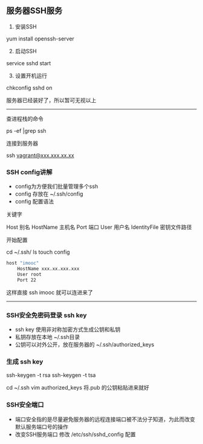 ## 服务器SSH服务

1. 安装SSH

yum install openssh-server

2. 启动SSH

service sshd start

3. 设置开机运行

chkconfig sshd on

服务器已经装好了，所以暂可无视以上

---

查进程栈的命令

ps -ef |grep ssh

连接到服务器

ssh vagrant@xxx.xxx.xx.xx

### SSH config讲解

* config为方便我们批量管理多个ssh
* config 存放在 ~/.ssh/config
* config 配置语法

关键字

Host 别名
HostName 主机名
Port 端口
User 用户名
IdentityFile 密钥文件路径

开始配置

cd ~/.ssh/  ls
touch config

```bash
host "imooc"
    HostName xxx.xx.xxx.xxx
    User root
    Port 22
```

这样直接 ssh imooc 就可以连进来了

---

### SSH安全免密码登录 ssh key

* ssh key 使用非对称加密方式生成公钥和私钥
* 私钥存放在本地 ~/.ssh目录
* 公钥可以对外公开，放在服务器的 ~/.ssh/authorized_keys

### 生成 ssh key

ssh-keygen -t rsa
ssh-keygen -t tsa

cd ~/.ssh  vim authorized_keys 将.pub 的公钥粘贴进来就好

### SSH安全端口

* 端口安全指的是尽量避免服务器的远程连接端口被不法分子知道，为此而改变默认服务端口号的操作
* 改变SSH服务端口 修改 /etc/ssh/sshd_config 配置